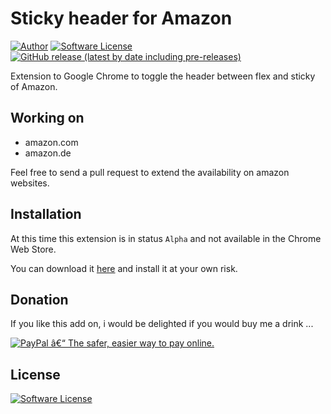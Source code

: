 # Sticky header for Amazon

[![Author](http://img.shields.io/badge/author-@cntools-blue.svg?style=flat-square)](https://github.com/cn-tools)
[![Software License](https://img.shields.io/badge/license-MIT-brightgreen.svg?style=flat-square)](LICENSE)
[![GitHub release (latest by date including pre-releases)](https://img.shields.io/github/release/cn-tools/AmazonStickyHeader.svg?include_prereleases&maxAge=2592000&style=flat-square)](https://github.com/cn-tools/AmazonStickyHeader/releases)

Extension to Google Chrome to toggle the header between flex and sticky of Amazon.

## Working on

* amazon.com
* amazon.de

Feel free to send a pull request to extend the availability on amazon websites.

## Installation

At this time this extension is in status `Alpha` and not available in the Chrome Web Store.

You can download it [here](https://github.com/cn-tools/AmazonStickyHeader/releases) and install it at your own risk.


## Donation

<p>If you like this add on, i would be delighted if you would buy me a drink ...</p><p><a href="https://www.paypal.com/cgi-bin/webscr?cmd=_s-xclick&hosted_button_id=FVDTSJ8EDDV7C&source=url" target="_blank"><img src="https://www.paypalobjects.com/en_US/i/btn/btn_donateCC_LG_global.gif" alt="PayPal â€“ The safer, easier way to pay online." /></a></p>

## License

[![Software License](https://img.shields.io/badge/license-MIT-brightgreen.svg?style=flat-square)](LICENSE)
